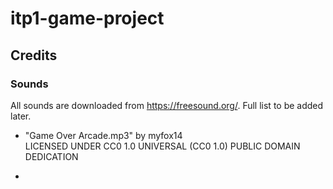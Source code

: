 # itp1-game-project

## __Credits__
### __Sounds__
All sounds are downloaded from https://freesound.org/. Full list to be added later. 

* "Game Over Arcade.mp3" by myfox14  
LICENSED UNDER CC0 1.0 UNIVERSAL (CC0 1.0) PUBLIC DOMAIN DEDICATION

* 
